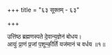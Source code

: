 +++
title = "६३ सूक्तम् - ६३"

+++

उत्ति॑ष्ठ ब्रह्मणस्पते दे॒वान्य॒ज्ञेन॑ बोधय।  
आयुः॑ प्रा॒णं प्र॒जां प॒शून्की॒र्तिं यज॑मानं च वर्धय ॥१॥
